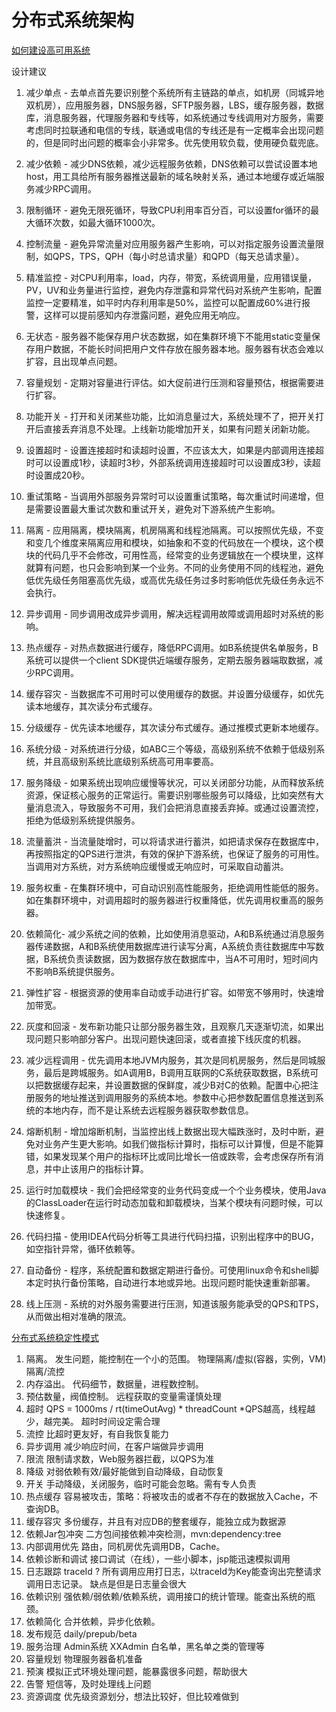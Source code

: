 # 分布式系统架构
[如何建设高可用系统](https://mp.weixin.qq.com/s/kQl2hKETOSNA9x5yCSrxKQ)

设计建议

1. 减少单点 - 去单点首先要识别整个系统所有主链路的单点，如机房（同城异地双机房），应用服务器，DNS服务器，SFTP服务器，LBS，缓存服务器，数据库，消息服务器，代理服务器和专线等，如系统通过专线调用对方服务，需要考虑同时拉联通和电信的专线，联通或电信的专线还是有一定概率会出现问题的，但是同时出问题的概率会小非常多。优先使用软负载，使用硬负载兜底。

2. 减少依赖 - 减少DNS依赖，减少远程服务依赖，DNS依赖可以尝试设置本地host，用工具给所有服务器推送最新的域名映射关系，通过本地缓存或近端服务减少RPC调用。

3. 限制循环 - 避免无限死循环，导致CPU利用率百分百，可以设置for循环的最大循环次数，如最大循环1000次。

4. 控制流量 - 避免异常流量对应用服务器产生影响，可以对指定服务设置流量限制，如QPS，TPS，QPH（每小时总请求量）和QPD（每天总请求量）。

5. 精准监控 - 对CPU利用率，load，内存，带宽，系统调用量，应用错误量，PV，UV和业务量进行监控，避免内存泄露和异常代码对系统产生影响，配置监控一定要精准，如平时内存利用率是50%，监控可以配置成60%进行报警，这样可以提前感知内存泄露问题，避免应用无响应。

6. 无状态 - 服务器不能保存用户状态数据，如在集群环境下不能用static变量保存用户数据，不能长时间把用户文件存放在服务器本地。服务器有状态会难以扩容，且出现单点问题。

7. 容量规划 - 定期对容量进行评估。如大促前进行压测和容量预估，根据需要进行扩容。

8. 功能开关 - 打开和关闭某些功能，比如消息量过大，系统处理不了，把开关打开后直接丢弃消息不处理。上线新功能增加开关，如果有问题关闭新功能。

9. 设置超时 - 设置连接超时和读超时设置，不应该太大，如果是内部调用连接超时可以设置成1秒，读超时3秒，外部系统调用连接超时可以设置成3秒，读超时设置成20秒。

10. 重试策略 - 当调用外部服务异常时可以设置重试策略，每次重试时间递增，但是需要设置最大重试次数和重试开关，避免对下游系统产生影响。

12. 隔离 - 应用隔离，模块隔离，机房隔离和线程池隔离。可以按照优先级，不变和变几个维度来隔离应用和模块，如抽象和不变的代码放在一个模块，这个模块的代码几乎不会修改，可用性高，经常变的业务逻辑放在一个模块里，这样就算有问题，也只会影响到某一个业务。不同的业务使用不同的线程池，避免低优先级任务阻塞高优先级，或高优先级任务过多时影响低优先级任务永远不会执行。 

13. 异步调用 - 同步调用改成异步调用，解决远程调用故障或调用超时对系统的影响。

14. 热点缓存 - 对热点数据进行缓存，降低RPC调用。如B系统提供名单服务，B系统可以提供一个client SDK提供近端缓存服务，定期去服务器端取数据，减少RPC调用。

15. 缓存容灾 - 当数据库不可用时可以使用缓存的数据。并设置分级缓存，如优先读本地缓存，其次读分布式缓存。

16. 分级缓存 - 优先读本地缓存，其次读分布式缓存。通过推模式更新本地缓存。

17. 系统分级 - 对系统进行分级，如ABC三个等级，高级别系统不依赖于低级别系统，并且高级别系统比底级别系统高可用率要高。

18. 服务降级 - 如果系统出现响应缓慢等状况，可以关闭部分功能，从而释放系统资源，保证核心服务的正常运行。需要识别哪些服务可以降级，比如突然有大量消息流入，导致服务不可用，我们会把消息直接丢弃掉。或通过设置流控，拒绝为低级别系统提供服务。

19. 流量蓄洪 - 当流量陡增时，可以将请求进行蓄洪，如把请求保存在数据库中，再按照指定的QPS进行泄洪，有效的保护下游系统，也保证了服务的可用性。当调用对方系统，对方系统响应缓慢或无响应时，可采取自动蓄洪。

20. 服务权重 - 在集群环境中，可自动识别高性能服务，拒绝调用性能低的服务。如在集群环境中，对调用超时的服务器进行权重降低，优先调用权重高的服务器。

21. 依赖简化- 减少系统之间的依赖，比如使用消息驱动，A和B系统通过消息服务器传递数据，A和B系统使用数据库进行读写分离，A系统负责往数据库中写数据，B系统负责读数据，因为数据存放在数据库中，当A不可用时，短时间内不影响B系统提供服务。

22. 弹性扩容 - 根据资源的使用率自动或手动进行扩容。如带宽不够用时，快速增加带宽。

23. 灰度和回滚 - 发布新功能只让部分服务器生效，且观察几天逐渐切流，如果出现问题只影响部分客户。出现问题快速回滚，或者直接下线灰度的机器。

24. 减少远程调用 - 优先调用本地JVM内服务，其次是同机房服务，然后是同城服务，最后是跨城服务。如A调用B，B调用互联网的C系统获取数据，B系统可以把数据缓存起来，并设置数据的保鲜度，减少B对C的依赖。配置中心把注册服务的地址推送到调用服务的系统本地。参数中心把参数配置信息推送到系统的本地内存，而不是让系统去远程服务器获取参数信息。

25. 熔断机制 - 增加熔断机制，当监控出线上数据出现大幅跌涨时，及时中断，避免对业务产生更大影响。如我们做指标计算时，指标可以计算慢，但是不能算错，如果发现某个用户的指标环比或同比增长一倍或跌零，会考虑保存所有消息，并中止该用户的指标计算。

26. 运行时加载模块 - 我们会把经常变的业务代码变成一个个业务模块，使用Java的ClassLoader在运行时动态加载和卸载模块，当某个模块有问题时候，可以快速修复。

27. 代码扫描 - 使用IDEA代码分析等工具进行代码扫描，识别出程序中的BUG，如空指针异常，循环依赖等。

28. 自动备份 - 程序，系统配置和数据定期进行备份。可使用linux命令和shell脚本定时执行备份策略，自动进行本地或异地。出现问题时能快速重新部署。

29. 线上压测 - 系统的对外服务需要进行压测，知道该服务能承受的QPS和TPS，从而做出相对准确的限流。

[分布式系统稳定性模式](http://blog.csdn.net/kobejayandy/article/details/15028503)

1. 隔离。 发生问题，能控制在一个小的范围。 物理隔离/虚拟(容器，实例，VM)隔离/流控
2. 内存溢出。 代码细节，数据量，进程数控制。
3. 预估数量，阀值控制。 远程获取的变量需谨慎处理
4. 超时 QPS = 1000ms / rt(timeOutAvg) * threadCount *QPS越高，线程越少，越完美。 超时时间设定需合理
5. 流控 比超时更友好，有自我恢复能力
6. 异步调用 减少响应时间，在客户端做异步调用
7. 限流 限制请求数，Web服务器拦截，以QPS为准
8. 降级 对弱依赖有效/最好能做到自动降级，自动恢复
9. 开关 手动降级，关闭服务，临时可能会忽略。需有专人负责
10. 热点缓存 容易被攻击，策略：将被攻击的或者不存在的数据放入Cache，不查询DB。
11. 缓存容灾 多份缓存，并且有对应DB的整套缓存，能独立成为数据源
12. 依赖Jar包冲突 二方包间接依赖冲突检测，mvn:dependency:tree
13. 内部调用优先 路由，同机房优先调用DB，Cache。
14. 依赖诊断和调试 接口调试（在线），一些小脚本，jsp能迅速模拟调用
15. 日志跟踪 traceId ? 所有调用应用打日志，以traceId为Key能查询出完整请求调用日志记录。 缺点是但是日志量会很大
16. 依赖识别 强依赖/弱依赖/依赖系统，调用接口的统计管理。能查出系统的瓶颈。
17. 依赖简化 合并依赖，异步化依赖。
18. 发布规范 daily/prepub/beta
19. 服务治理 Admin系统 XXAdmin 白名单，黑名单之类的管理等
20. 容量规划 物理服务器备机准备
21. 预演 模拟正式环境处理问题，能暴露很多问题，帮助很大
22. 告警 短信等，及时处理线上问题
23. 资源调度 优先级资源划分，想法比较好，但比较难做到
